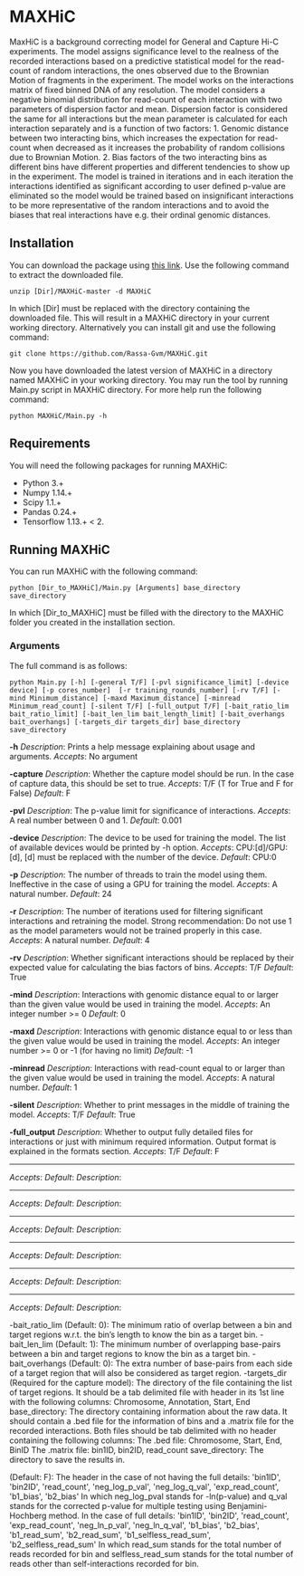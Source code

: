 # MAXHiC

MaxHiC is a background correcting model for General and Capture Hi-C experiments. The model assigns significance level to the realness of the recorded interactions based on a predictive statistical model for the read-count of random interactions, the ones observed due to the Brownian Motion of fragments in the experiment. The model works on the interactions matrix of fixed binned DNA of any resolution. The model considers a negative binomial distribution for read-count of each interaction with two parameters of dispersion factor and mean. Dispersion factor is considered the same for all interactions but the mean parameter is calculated for each interaction separately and is a function of two factors: 1. Genomic distance between two interacting bins, which increases the expectation for read-count when decreased as it increases the probability of random collisions due to Brownian Motion. 2. Bias factors of the two interacting bins as different bins have different properties and different tendencies to show up in the experiment. The model is trained in iterations and in each iteration the interactions identified as significant according to user defined p-value are eliminated so the model would be trained based on insignificant interactions to be more representative of the random interactions and to avoid the biases that real interactions have e.g. their ordinal genomic distances.


## Installation

You can download the package using [this link](https://github.com/Rassa-Gvm/MAXHiC/archive/master.zip). Use the following command to extract the downloaded file.

```
unzip [Dir]/MAXHiC-master -d MAXHiC
```

In which [Dir] must be replaced with the directory containing the downloaded file. This will result in a MAXHiC directory in your current working directory. Alternatively you can install git and use the following command:

```
git clone https://github.com/Rassa-Gvm/MAXHiC.git
```

Now you have downloaded the latest version of MAXHiC in a directory named MAXHiC in your working directory. You may run the tool by running Main.py script in MAXHiC directory. For more help run the following command:

```
python MAXHiC/Main.py -h
```

## Requirements

You will need the following packages for running MAXHiC:
* Python 3.+
* Numpy 1.14.+
* Scipy 1.1.+
* Pandas 0.24.+
* Tensorflow 1.13.+ < 2.

## Running MAXHiC

You can run MAXHiC with the following command:

```
python [Dir_to_MAXHiC]/Main.py [Arguments] base_directory save_directory 
```

In which [Dir_to_MAXHiC] must be filled with the directory to the MAXHiC folder you created in the installation section.

### Arguments

The full command is as follows:

```
python Main.py [-h] [-general T/F] [-pvl significance_limit] [-device device] [-p cores_number]  [-r training_rounds_number] [-rv T/F] [-mind Minimum_distance] [-maxd Maximum_distance] [-minread Minimum_read_count] [-silent T/F] [-full_output T/F] [-bait_ratio_lim bait_ratio_limit] [-bait_len_lim bait_length_limit] [-bait_overhangs bait_overhangs] [-targets_dir targets_dir] base_directory save_directory 
```

**-h**
*Description*: Prints a help message explaining about usage and arguments.
*Accepts*: No argument

**-capture**
*Description*: Whether the capture model should be run. In the case of capture data, this should be set to true.
*Accepts*: T/F (T for True and F for False)
*Default*: F

**-pvl**
*Description*: The p-value limit for significance of interactions.
*Accepts*: A real number between 0 and 1.
*Default*: 0.001

**-device**
*Description*: The device to be used for training the model. The list of available devices would be printed by -h option. 
*Accepts*: CPU:[d]/GPU:[d], [d] must be replaced with the number of the device.
*Default*: CPU:0

**-p**
*Description*: The number of threads to train the model using them. Ineffective in the case of using a GPU for training the model.
*Accepts*: A natural number.
*Default*: 24

**-r**
*Description*: The number of iterations used for filtering significant interactions and retraining the model. Strong recommendation: Do not use 1 as the model parameters would not be trained properly in this case.
*Accepts*: A natural number.
*Default*: 4

**-rv**
*Description*: Whether significant interactions should be replaced by their expected value for calculating the bias factors of bins.
*Accepts*: T/F
*Default*: True

**-mind**
*Description*: Interactions with genomic distance equal to or larger than the given value would be used in training the model.
*Accepts*: An integer number >= 0
*Default*: 0

**-maxd**
*Description*: Interactions with genomic distance equal to or less than the given value would be used in training the model.
*Accepts*: An integer number >= 0 or -1 (for having no limit)
*Default*: -1

**-minread**
*Description*: Interactions with read-count equal to or larger than the given value would be used in training the model.
*Accepts*: A natural number.
*Default*: 1

**-silent**
*Description*: Whether to print messages in the middle of training the model.
*Accepts*: T/F
*Default*: True

**-full_output**
*Description*: Whether to output fully detailed files for interactions or just with minimum required information. Output format is explained in the formats section.
*Accepts*: T/F
*Default*: F


****
*Accepts*:
*Default*:
*Description*:

****
*Accepts*:
*Default*:
*Description*:

****
*Accepts*:
*Default*:
*Description*:

****
*Accepts*:
*Default*:
*Description*:

****
*Accepts*:
*Default*:
*Description*:

****
*Accepts*:
*Default*:
*Description*:








-bait_ratio_lim (Default: 0): The minimum ratio of overlap between a bin and target regions w.r.t. the bin’s length to know the bin as a target bin.
-bait_len_lim (Default: 1): The minimum number of overlapping base-pairs between a bin and target regions to know the bin as a target bin.
-bait_overhangs (Default: 0): The extra number of base-pairs from each side of a target region that will also be considered as target region.
-targets_dir (Required for the capture model): The directory of the file containing the list of target regions. It should be a tab delimited file with header in its 1st line with the following columns:
Chromosome, Annotation, Start, End
base_directory: The directory containing information about the raw data. It should contain a .bed file for the information of bins and a .matrix file for the recorded interactions. Both files should be tab delimited with no header containing the following columns:
The .bed file:
Chromosome, Start, End, BinID
The .matrix file:
bin1ID, bin2ID, read_count
 save_directory: The directory to save the results in.
 
  (Default: F): 
The header in the case of not having the full details:
'bin1ID', 'bin2ID', 'read_count', 'neg_log_p_val', 'neg_log_q_val', 'exp_read_count', 'b1_bias', 'b2_bias'
In which neg_log_pval stands for -ln(p-value) and q_val stands for the corrected p-value for multiple testing using Benjamini-Hochberg method.
In the case of full details:
'bin1ID', 'bin2ID', 'read_count', 'exp_read_count', 'neg_ln_p_val', 'neg_ln_q_val', 'b1_bias', 'b2_bias', 'b1_read_sum', 'b2_read_sum', 'b1_selfless_read_sum', 'b2_selfless_read_sum'
In which read_sum stands for the total number of reads recorded for bin and selfless_read_sum stands for the total number of reads other than self-interactions recorded for bin.





